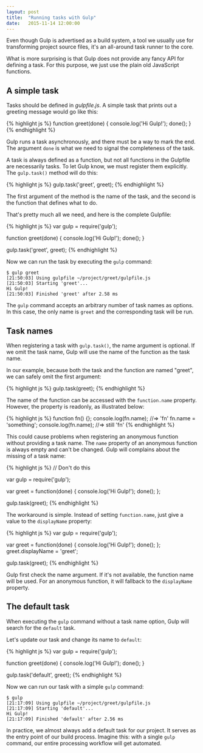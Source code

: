 ```yaml
---
layout: post
title:  "Running tasks with Gulp"
date:   2015-11-14 12:00:00
---
```


Even though Gulp is advertised as a build system, a tool we usually use
for transforming project source files, it's an all-around task runner to
the core.

What is more surprising is that Gulp does not provide any fancy API for
defining a task. For this purpose, we just use the plain old JavaScript
functions.

## A simple task

Tasks should be defined in *gulpfile.js*. A simple task that prints out
a greeting message would go like this:

{% highlight js %}
function greet(done) {
  console.log('Hi Gulp!');
  done();
}
{% endhighlight %}

Gulp runs a task asynchronously, and there must be a way to mark the
end. The argument `done` is what we need to signal the completeness of
the task.

A task is always defined as a function, but not all functions in the
Gulpfile are necessarily tasks. To let Gulp know, we must register them
explicitly. The `gulp.task()` method will do this:

{% highlight js %}
gulp.task('greet', greet);
{% endhighlight %}

The first argument of the method is the name of the task, and the second
is the function that defines what to do.

That's pretty much all we need, and here is the complete Gulpfile:

{% highlight js %}
var gulp = require('gulp');

function greet(done) {
  console.log('Hi Gulp!');
  done();
}

gulp.task('greet', greet);
{% endhighlight %}

Now we can run the task by executing the `gulp` command:

    $ gulp greet
    [21:50:03] Using gulpfile ~/project/greet/gulpfile.js
    [21:50:03] Starting 'greet'...
    Hi Gulp!
    [21:50:03] Finished 'greet' after 2.58 ms

The `gulp` command accepts an arbitrary number of task names as options.
In this case, the only name is `greet` and the corresponding task will
be run.

## Task names

When registering a task with `gulp.task()`, the name argument is
optional. If we omit the task name, Gulp will use the name of the
function as the task name.

In our example, because both the task and the function are named
"greet", we can safely omit the first argument:

{% highlight js %}
gulp.task(greet);
{% endhighlight %}

The name of the function can be accessed with the `function.name`
property. However, the property is readonly, as illustrated below:

{% highlight js %}
function fn() {};
console.log(fn.name); //=> 'fn'
fn.name = 'something';
console.log(fn.name); //=> still 'fn'
{% endhighlight %}

This could cause problems when registering an anonymous function without
providing a task name. The `name` property of an anonymous function is
always empty and can't be changed. Gulp will complains about the missing
of a task name:

{% highlight js %}
// Don't do this

var gulp = require('gulp');

var greet = function(done) {
  console.log('Hi Gulp!');
  done();
};

gulp.task(greet);
{% endhighlight %}

The workaround is simple. Instead of setting `function.name`, just give a
value to the `displayName` property:

{% highlight js %}
var gulp = require('gulp');

var greet = function(done) {
  console.log('Hi Gulp!');
  done();
};
greet.displayName = 'greet';

gulp.task(greet);
{% endhighlight %}

Gulp first check the name argument. If it's not available, the function
name will be used. For an anonymous function, it will fallback to the
`displayName` property.

## The default task

When executing the `gulp` command without a task name option, Gulp will
search for the `default` task.

Let's update our task and change its name to `default`:

{% highlight js %}
var gulp = require('gulp');

function greet(done) {
  console.log('Hi Gulp!');
  done();
}

gulp.task('default', greet);
{% endhighlight %}

Now we can run our task with a simple `gulp` command:

    $ gulp
    [21:17:09] Using gulpfile ~/project/greet/gulpfile.js
    [21:17:09] Starting 'default'...
    Hi Gulp!
    [21:17:09] Finished 'default' after 2.56 ms

In practice, we almost always add a default task for our project. It
serves as the entry point of our build process. Imagine this: with a
single `gulp` command, our entire processing workflow will get
automated.

